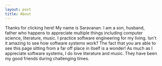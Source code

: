 ```yaml
---
layout: post
title: About
---
```


Thanks for clicking here! My name is Saravanan. I am a son, husband, father who happens to appreciate
multiple things including computer science, literature, music. I practice software engineering for my living. Isn't it amazing to see how software systems work? The fact that you are able to see this page sitting from a far off place in itself is a wonder! As much as I appreciate software systems, I do love literature and music. They have been my good friends during challenging times. 


